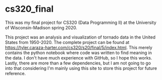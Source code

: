 # cs320_final
This was my final project for CS320 (Data Programming II) at the University of Wisconsin-Madison spring 2020.

This project was an analysis and visualization of tornado data in the United States from 1950-2020. The complete project can be found at https://tyler.caraza-harter.com/cs320/s20/final/5/index.html. This merely contains the python notebook where code was written to find meaning in the data. I don't have much experience with GitHub, so I hope this works. Lastly, there are more than a few dependencies, but I am not going to go into that considering I'm mainly using this site to store this project for future reference.
